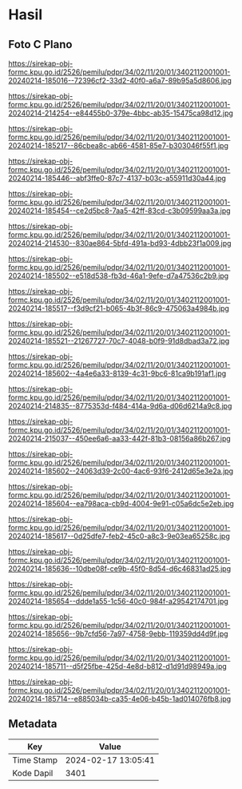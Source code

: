 # Hasil

## Foto C Plano

https://sirekap-obj-formc.kpu.go.id/2526/pemilu/pdpr/34/02/11/20/01/3402112001001-20240214-185016--72396cf2-33d2-40f0-a6a7-89b95a5d8606.jpg

https://sirekap-obj-formc.kpu.go.id/2526/pemilu/pdpr/34/02/11/20/01/3402112001001-20240214-214254--e84455b0-379e-4bbc-ab35-15475ca98d12.jpg

https://sirekap-obj-formc.kpu.go.id/2526/pemilu/pdpr/34/02/11/20/01/3402112001001-20240214-185217--86cbea8c-ab66-4581-85e7-b303046f55f1.jpg

https://sirekap-obj-formc.kpu.go.id/2526/pemilu/pdpr/34/02/11/20/01/3402112001001-20240214-185446--abf3ffe0-87c7-4137-b03c-a55911d30a44.jpg

https://sirekap-obj-formc.kpu.go.id/2526/pemilu/pdpr/34/02/11/20/01/3402112001001-20240214-185454--ce2d5bc8-7aa5-42ff-83cd-c3b09599aa3a.jpg

https://sirekap-obj-formc.kpu.go.id/2526/pemilu/pdpr/34/02/11/20/01/3402112001001-20240214-214530--830ae864-5bfd-491a-bd93-4dbb23f1a009.jpg

https://sirekap-obj-formc.kpu.go.id/2526/pemilu/pdpr/34/02/11/20/01/3402112001001-20240214-185502--e518d538-fb3d-46a1-9efe-d7a47536c2b9.jpg

https://sirekap-obj-formc.kpu.go.id/2526/pemilu/pdpr/34/02/11/20/01/3402112001001-20240214-185517--f3d9cf21-b065-4b3f-86c9-475063a4984b.jpg

https://sirekap-obj-formc.kpu.go.id/2526/pemilu/pdpr/34/02/11/20/01/3402112001001-20240214-185521--21267727-70c7-4048-b0f9-91d8dbad3a72.jpg

https://sirekap-obj-formc.kpu.go.id/2526/pemilu/pdpr/34/02/11/20/01/3402112001001-20240214-185602--4a4e6a33-8139-4c31-9bc6-81ca9b191af1.jpg

https://sirekap-obj-formc.kpu.go.id/2526/pemilu/pdpr/34/02/11/20/01/3402112001001-20240214-214835--8775353d-f484-414a-9d6a-d06d6214a9c8.jpg

https://sirekap-obj-formc.kpu.go.id/2526/pemilu/pdpr/34/02/11/20/01/3402112001001-20240214-215037--450ee6a6-aa33-442f-81b3-08156a86b267.jpg

https://sirekap-obj-formc.kpu.go.id/2526/pemilu/pdpr/34/02/11/20/01/3402112001001-20240214-185602--24063d39-2c00-4ac6-93f6-2412d65e3e2a.jpg

https://sirekap-obj-formc.kpu.go.id/2526/pemilu/pdpr/34/02/11/20/01/3402112001001-20240214-185604--ea798aca-cb9d-4004-9e91-c05a6dc5e2eb.jpg

https://sirekap-obj-formc.kpu.go.id/2526/pemilu/pdpr/34/02/11/20/01/3402112001001-20240214-185617--0d25dfe7-feb2-45c0-a8c3-9e03ea65258c.jpg

https://sirekap-obj-formc.kpu.go.id/2526/pemilu/pdpr/34/02/11/20/01/3402112001001-20240214-185636--10dbe08f-ce9b-45f0-8d54-d6c46831ad25.jpg

https://sirekap-obj-formc.kpu.go.id/2526/pemilu/pdpr/34/02/11/20/01/3402112001001-20240214-185654--ddde1a55-1c56-40c0-984f-a29542174701.jpg

https://sirekap-obj-formc.kpu.go.id/2526/pemilu/pdpr/34/02/11/20/01/3402112001001-20240214-185656--9b7cfd56-7a97-4758-9ebb-119359dd4d9f.jpg

https://sirekap-obj-formc.kpu.go.id/2526/pemilu/pdpr/34/02/11/20/01/3402112001001-20240214-185711--d5f25fbe-425d-4e8d-b812-d1d91d98949a.jpg

https://sirekap-obj-formc.kpu.go.id/2526/pemilu/pdpr/34/02/11/20/01/3402112001001-20240214-185714--e885034b-ca35-4e06-b45b-1ad014076fb8.jpg


## Metadata

| Key        | Value               |
| ---------- | ------------------- |
| Time Stamp | 2024-02-17 13:05:41 |
| Kode Dapil | 3401                |



